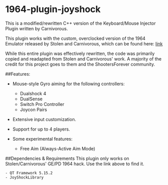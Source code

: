 # 1964-plugin-joyshock

This is a modified/rewritten C++ version of the Keyboard/Mouse Injector Plugin written by Carnivorous.

This plugin works with the custom, overclocked version of the 1964 Emulator released by Stolen and Carnivorous, which can be found here: [link](http://www.shootersforever.com/forums_message_boards/viewtopic.php?t=7045)

While this entire plugin was effectively rewritten, the code was primarily copied and readapted from Stolen and Carnivorous' work. A majority of the credit for this project goes to them and the ShootersForever community.

##Features:
* Mouse-style Gyro aiming for the following controllers:
    - Dualshock 4
    - DualSense
    - Switch Pro Controller
    - Joycon Pairs
    
* Extensive input customization.
* Support for up to 4 players.
* Some experimental features:
    - Free Aim (Always-Active Aim Mode)

##Dependencies & Requirements
This plugin only works on Stolen/Carnivorous' GE/PD 1964 hack. Use the link above to find it.

    - QT Framework 5.15.2
    - JoyShockLibrary



